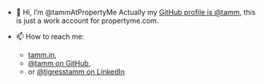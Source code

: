- 👋 Hi, I’m @tammAtPropertyMe
Actually my [GitHub profile is @tamm](https://github.com/tamm/), this is just a work account for propertyme.com.

- 📫 How to reach me:
  - [tamm.in](https://tamm.in),
  - [@tamm on GitHub](https://github.com/tamm/),
  - or [@tigresstamm on LinkedIn](https://www.linkedin.com/in/tigresstamm/)

<!---
tammAtPropertyMe/tammAtPropertyMe is a ✨ special ✨ repository because its `README.md` (this file) appears on your GitHub profile.
You can click the Preview link to take a look at your changes.
--->
